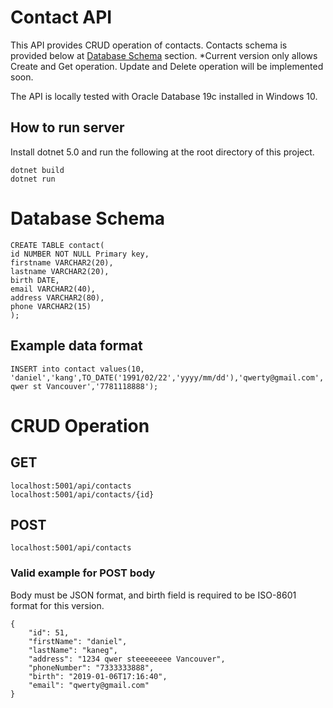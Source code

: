 # Contact API

This API provides CRUD operation of contacts. Contacts schema is provided below at [Database Schema](#database-schema) section.
*Current version only allows Create and Get operation. Update and Delete operation will be implemented soon.

The API is locally tested with Oracle Database 19c installed in Windows 10.

## How to run server

Install dotnet 5.0 and run the following at the root directory of this project.

```
dotnet build
dotnet run
```

# Database Schema
```
CREATE TABLE contact(
id NUMBER NOT NULL Primary key,
firstname VARCHAR2(20),
lastname VARCHAR2(20),
birth DATE,
email VARCHAR2(40),
address VARCHAR2(80),
phone VARCHAR2(15)
);
```

## Example data format
```
INSERT into contact values(10, 'daniel','kang',TO_DATE('1991/02/22','yyyy/mm/dd'),'qwerty@gmail.com','1234 qwer st Vancouver','7781118888');
```

# CRUD Operation

## GET

```
localhost:5001/api/contacts
localhost:5001/api/contacts/{id}
```

## POST

```
localhost:5001/api/contacts
```

### Valid example for POST body
Body must be JSON format, and birth field is required to be ISO-8601 format for this version.
```
{
    "id": 51,
    "firstName": "daniel",
    "lastName": "kaneg",
    "address": "1234 qwer steeeeeeee Vancouver",
    "phoneNumber": "7333333888",
    "birth": "2019-01-06T17:16:40",
    "email": "qwerty@gmail.com"
}
```
